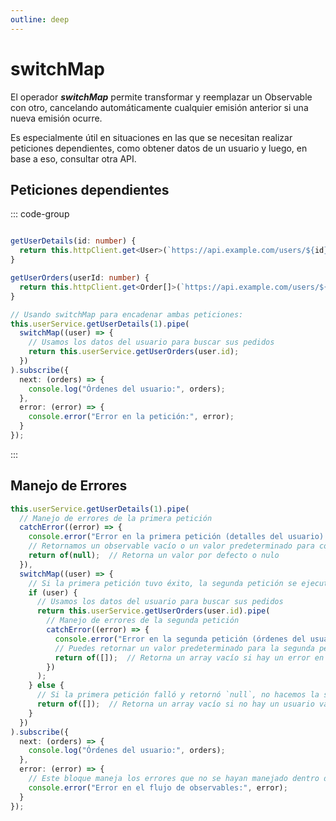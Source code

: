 ```yaml
---
outline: deep
---
```


# switchMap

El operador ***switchMap*** permite transformar y reemplazar un Observable con otro, cancelando automáticamente cualquier emisión anterior si una nueva emisión ocurre.

Es especialmente útil en situaciones en las que se necesitan realizar peticiones dependientes, como obtener datos de un usuario y luego, en base a eso, consultar otra API.

## Peticiones dependientes


::: code-group
```ts [services.ts]

getUserDetails(id: number) {
  return this.httpClient.get<User>(`https://api.example.com/users/${id}`);
}

getUserOrders(userId: number) {
  return this.httpClient.get<Order[]>(`https://api.example.com/users/${userId}/orders`);
}
```

```ts [component.ts]
// Usando switchMap para encadenar ambas peticiones:
this.userService.getUserDetails(1).pipe(
  switchMap((user) => {
    // Usamos los datos del usuario para buscar sus pedidos
    return this.userService.getUserOrders(user.id);
  })
).subscribe({
  next: (orders) => {
    console.log("Órdenes del usuario:", orders);
  },
  error: (error) => {
    console.error("Error en la petición:", error);
  }
});
```
:::

## Manejo de Errores

```ts
this.userService.getUserDetails(1).pipe(
  // Manejo de errores de la primera petición
  catchError((error) => {
    console.error("Error en la primera petición (detalles del usuario):", error);
    // Retornamos un observable vacío o un valor predeterminado para continuar el flujo
    return of(null);  // Retorna un valor por defecto o nulo
  }),
  switchMap((user) => {
    // Si la primera petición tuvo éxito, la segunda petición se ejecuta
    if (user) {
      // Usamos los datos del usuario para buscar sus pedidos
      return this.userService.getUserOrders(user.id).pipe(
        // Manejo de errores de la segunda petición
        catchError((error) => {
          console.error("Error en la segunda petición (órdenes del usuario):", error);
          // Puedes retornar un valor predeterminado para la segunda petición
          return of([]);  // Retorna un array vacío si hay un error en la segunda petición
        })
      );
    } else {
      // Si la primera petición falló y retornó `null`, no hacemos la segunda petición
      return of([]);  // Retorna un array vacío si no hay un usuario válido
    }
  })
).subscribe({
  next: (orders) => {
    console.log("Órdenes del usuario:", orders);
  },
  error: (error) => {
    // Este bloque maneja los errores que no se hayan manejado dentro del flujo de observables
    console.error("Error en el flujo de observables:", error);
  }
});

```